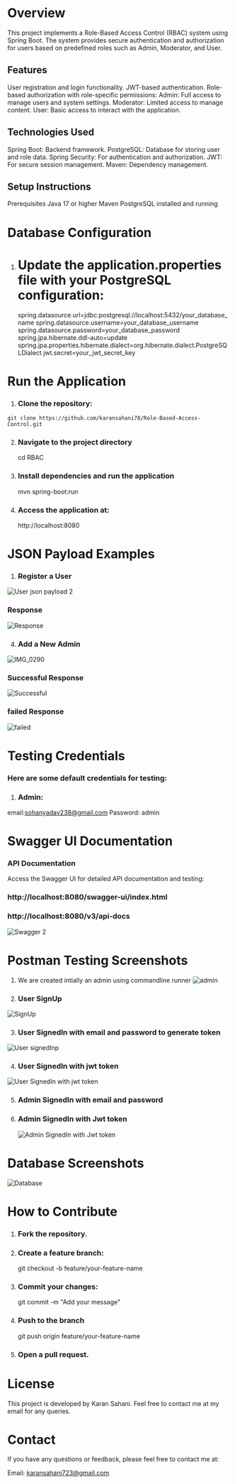 # Overview
This project implements a Role-Based Access Control (RBAC) system using Spring Boot.
The system provides secure authentication and authorization for users based on predefined roles such as Admin, Moderator, and User.

## Features
User registration and login functionality.
JWT-based authentication.
Role-based authorization with role-specific permissions:
Admin: Full access to manage users and system settings.
Moderator: Limited access to manage content.
User: Basic access to interact with the application.

## Technologies Used
Spring Boot: Backend framework.
PostgreSQL: Database for storing user and role data.
Spring Security: For authentication and authorization.
JWT: For secure session management.
Maven: Dependency management.

## Setup Instructions
  Prerequisites
  Java 17 or higher
  Maven
  PostgreSQL installed and running
  # Database Configuration
  
 1. # Update the application.properties file with your PostgreSQL configuration:
       spring.datasource.url=jdbc:postgresql://localhost:5432/your_database_name
      spring.datasource.username=your_database_username
       spring.datasource.password=your_database_password
      spring.jpa.hibernate.ddl-auto=update
     spring.jpa.properties.hibernate.dialect=org.hibernate.dialect.PostgreSQLDialect
     jwt.secret=your_jwt_secret_key

  # Run the Application
  1. ### Clone the repository:
    git clone https://github.com/karansahani78/Role-Based-Access-Control.git
  
  2. ### Navigate to the project directory
     cd RBAC
  3. ### Install dependencies and run the application
      mvn spring-boot:run
  4. ### Access the application at:
     http://localhost:8080

# JSON Payload Examples
 1. ### Register a User
  ![User json payload 2](https://github.com/user-attachments/assets/883d933f-5129-4cb3-a80c-07c720adcd48)
   ### Response
   ![Response](https://github.com/user-attachments/assets/71826bca-a242-47df-a70d-876fb920eec4)


 4. ###  Add a New Admin
  ![IMG_0290](https://github.com/user-attachments/assets/2aeddc63-9f11-4ada-b6ea-21c882623e56)
  ### Successful Response
  ![Successful](https://github.com/user-attachments/assets/2fae4e92-1adc-4d5b-83a7-c043dbfef7c4)
  ### failed Response
  ![failed](https://github.com/user-attachments/assets/11ce3453-315f-48a8-a475-90bbf1a54245)


  

  
 

# Testing Credentials
### Here are some default credentials for testing:
1. ### Admin:
email:sohanyadav238@gmail.com
Password: admin

   




# Swagger UI Documentation 
  ### API Documentation
Access the Swagger UI for detailed API documentation and testing:
  ### http://localhost:8080/swagger-ui/index.html
   ### http://localhost:8080/v3/api-docs
   ![Swagger  2](https://github.com/user-attachments/assets/52d21fd2-679c-4678-a781-3f526c37e0b5)
   

# Postman Testing Screenshots
1. We are created intially an admin using commandline runner
![admin](https://github.com/user-attachments/assets/0978a708-70e5-49c2-80c0-f7e25fc6d3be)

2. ### User SignUp
![SignUp](https://github.com/user-attachments/assets/35e9243b-94f5-4757-8e84-c9858a47e984)

3. ### User SignedIn with email and password to generate token
  ![User signedInp](https://github.com/user-attachments/assets/a2523819-0be0-43fe-a97c-d9939813d961)

4. ### User SignedIn with jwt token
  ![User SignedIn with jwt token](https://github.com/user-attachments/assets/def4fa29-9f58-44fe-a8a5-7cf19124d4a0)
  
5. ### Admin SignedIn with email and password
   

7. ### Admin SignedIn with Jwt token
   ![Admin SignedIn with Jwt token](https://github.com/user-attachments/assets/84e6878d-c1d6-4291-8ae2-bca179a9c956)


# Database Screenshots
![Database](https://github.com/user-attachments/assets/9bc83564-d4a0-4ddb-b3fa-8aefa0119745)

# How to Contribute
1. ### Fork the repository.
2. ### Create a feature branch:
   git checkout -b feature/your-feature-name
3. ### Commit your changes:
   git commit -m "Add your message"
4. ### Push to the branch
   git push origin feature/your-feature-name
5. ### Open a pull request.

# License
This project is developed by Karan Sahani. Feel free to contact me at my email for any queries.

# Contact
If you have any questions or feedback, please feel free to contact me at:

Email: karansahani723@gmail.com




  
  
 
  
 




  





